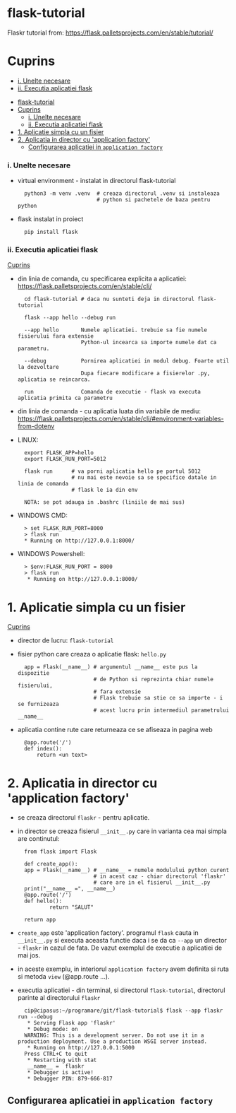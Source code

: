 # flask-tutorial
Flaskr tutorial from: https://flask.palletsprojects.com/en/stable/tutorial/

# Cuprins

* [i. Unelte necesare](#i-unelte-necesare)
* [ii. Executia aplicatiei flask](#ii-executia-aplicatiei-flask)
- [flask-tutorial](#flask-tutorial)
- [Cuprins](#cuprins)
    - [i. Unelte necesare](#i-unelte-necesare)
    - [ii. Executia aplicatiei flask](#ii-executia-aplicatiei-flask)
- [1. Aplicatie simpla cu un fisier](#1-aplicatie-simpla-cu-un-fisier)
- [2. Aplicatia in director cu 'application factory'](#2-aplicatia-in-director-cu-application-factory)
  - [Configurarea aplicatiei in `application factory`](#configurarea-aplicatiei-in-application-factory)

### i. Unelte necesare
- virtual environment - instalat in directorul flask-tutorial

        python3 -m venv .venv  # creaza directorul .venv si instaleaza 
                               # python si pachetele de baza pentru python


- flask instalat in proiect

        pip install flask


### ii. Executia aplicatiei flask
[Cuprins](#cuprins)

- din linia de comanda, cu specificarea explicita a aplicatiei: https://flask.palletsprojects.com/en/stable/cli/

        cd flask-tutorial # daca nu sunteti deja in directorul flask-tutorial
        
        flask --app hello --debug run

        --app hello       Numele aplicatiei. trebuie sa fie numele fisierului fara extensie
                          Python-ul incearca sa importe numele dat ca parametru.

        --debug           Pornirea aplicatiei in modul debug. Foarte util la dezvoltare
                          Dupa fiecare modificare a fisierelor .py, aplicatia se reincarca.

        run               Comanda de executie - flask va executa aplicatia primita ca parametru

- din linia de comanda - cu aplicatia luata din variabile de mediu: https://flask.palletsprojects.com/en/stable/cli/#environment-variables-from-dotenv

- LINUX:

        export FLASK_APP=hello
        export FLASK_RUN_PORT=5012

        flask run      # va porni aplicatia hello pe portul 5012
                       # nu mai este nevoie sa se specifice datale in linia de comanda
                       # flask le ia din env

        NOTA: se pot adauga in .bashrc (liniile de mai sus)

- WINDOWS CMD:
  
        > set FLASK_RUN_PORT=8000
        > flask run
        * Running on http://127.0.0.1:8000/
  
- WINDOWS Powershell:

        > $env:FLASK_RUN_PORT = 8000
        > flask run
         * Running on http://127.0.0.1:8000/

# 1. Aplicatie simpla cu un fisier
[Cuprins](#cuprins)

- director de lucru: `flask-tutorial`
- fisier python care creaza o aplicatie flask: `hello.py`
  
        app = Flask(__name__) # argumentul __name__ este pus la dispozitie 
                              # de Python si reprezinta chiar numele fisierului, 
                              # fara extensie
                              # Flask trebuie sa stie ce sa importe - i se furnizeaza
                              # acest lucru prin intermediul parametrului __name__

- aplicatia contine rute care returneaza ce se afiseaza in pagina web
  
        @app.route('/')
        def index():
            return <un text>

# 2. Aplicatia in director cu 'application factory'

- se creaza directorul `flaskr` - pentru aplicatie.
- in director se creaza fisierul `__init__.py` care in varianta cea mai simpla are continutul:

        from flask import Flask

        def create_app():
        app = Flask(__name__) # __name__ = numele modulului python curent
                              # in acest caz - chiar directorul 'flaskr'
                              # care are in el fisierul __init__.py
        print("__name__ =", __name__) 
        @app.route('/')
        def hello():
                return "SALUT"
        
        return app

- `create_app` este 'application factory'. programul `flask` cauta in `__init__.py` si executa aceasta functie daca i se da ca `--app` un director - `flaskr` in cazul de fata. De vazut exemplul de executie a aplicatiei de mai jos.

- in aceste exemplu, in interiorul `application factory` avem definita si ruta si metoda `view` (@app.route ...).

- executia aplicatiei - din terminal, si directorul `flask-tutorial`, directorul parinte al directorului `flaskr`
  
        cip@cipasus:~/programare/git/flask-tutorial$ flask --app flaskr run --debug
         * Serving Flask app 'flaskr'
         * Debug mode: on
        WARNING: This is a development server. Do not use it in a production deployment. Use a production WSGI server instead.
         * Running on http://127.0.0.1:5000
        Press CTRL+C to quit
         * Restarting with stat
         __name__ =  flaskr
         * Debugger is active!
         * Debugger PIN: 879-666-817

## Configurarea aplicatiei in `application factory`
